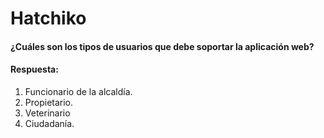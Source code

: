 # Hatchiko

#### ¿Cuáles son los tipos de usuarios que debe soportar la aplicación web?

#### Respuesta: 
1. Funcionario de la alcaldía. 
2. Propietario.
3. Veterinario 
4. Ciudadanía.

